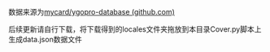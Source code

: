 数据来源为[mycard/ygopro-database (github.com)](https://github.com/mycard/ygopro-database)

后续更新请自行下载，将下载得到的locales文件夹拖放到本目录Cover.py脚本上生成data.json数据文件